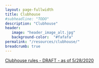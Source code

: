 ```yaml
---
layout: page-fullwidth
title: Clubhouse
#subheadline: "TODO"
description: "Clubhouse"
header:
   image: "header_image_alt.jpg"
   background-color:  "#fafafa"
permalink: "/resources/clubhouse/"
breadcrumb: true
---
```


<a href="/resources/clubhouse/clubhouse-rules-draft-2020-05-28.pdf">Clubhouse rules - DRAFT - as of 5/28/2020</a>
